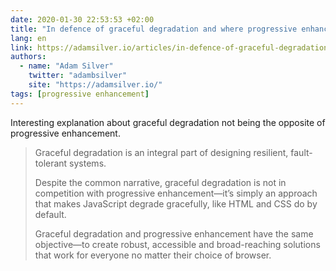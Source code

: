 ```yaml
---
date: 2020-01-30 22:53:53 +02:00
title: "In defence of graceful degradation and where progressive enhancement comes in"
lang: en
link: https://adamsilver.io/articles/in-defence-of-graceful-degradation-and-where-progressive-enhancement-comes-in/
authors:
  - name: "Adam Silver"
    twitter: "adambsilver"
    site: "https://adamsilver.io/"
tags: [progressive enhancement]
---
```


Interesting explanation about graceful degradation not being the opposite of progressive enhancement.

> Graceful degradation is an integral part of designing resilient, fault-tolerant systems.
>
> Despite the common narrative, graceful degradation is not in competition with progressive enhancement—it’s simply an approach that makes JavaScript degrade gracefully, like HTML and CSS do by default.
> 
> Graceful degradation and progressive enhancement have the same objective—to create robust, accessible and broad-reaching solutions that work for everyone no matter their choice of browser.